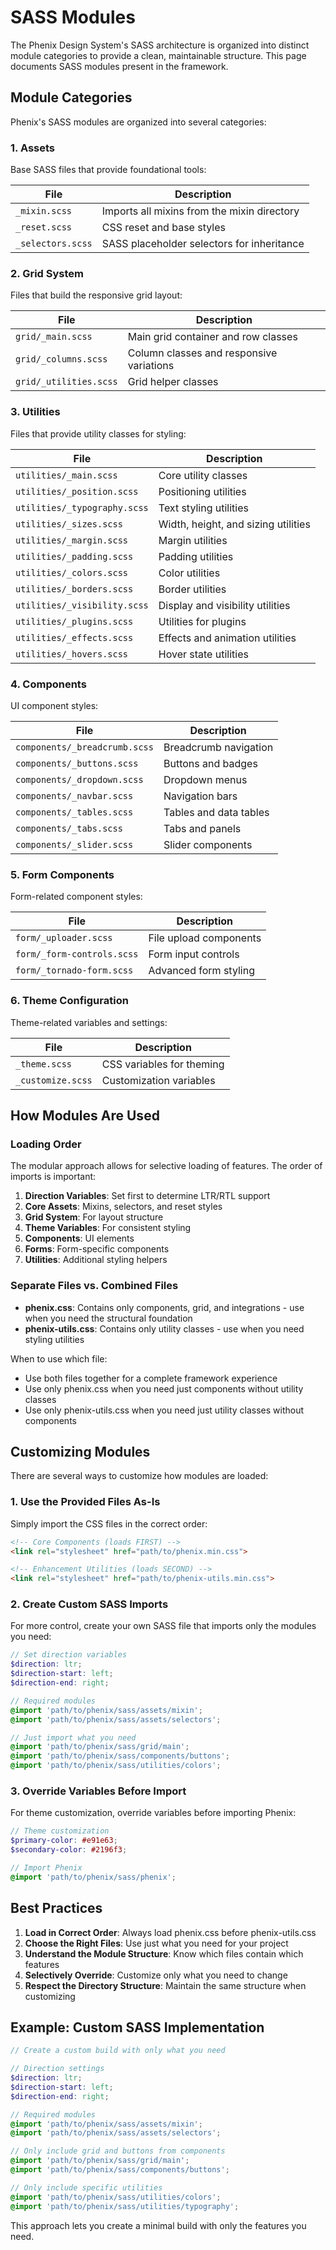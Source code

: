 # SASS Modules

The Phenix Design System's SASS architecture is organized into distinct module categories to provide a clean, maintainable structure. This page documents  SASS modules present in the framework.

## Module Categories

Phenix's SASS modules are organized into several categories:

### 1. Assets

Base SASS files that provide foundational tools:

| File | Description |
|------|-------------|
| `_mixin.scss` | Imports all mixins from the mixin directory |
| `_reset.scss` | CSS reset and base styles |
| `_selectors.scss` | SASS placeholder selectors for inheritance |

### 2. Grid System

Files that build the responsive grid layout:

| File | Description |
|------|-------------|
| `grid/_main.scss` | Main grid container and row classes |
| `grid/_columns.scss` | Column classes and responsive variations |
| `grid/_utilities.scss` | Grid helper classes |

### 3. Utilities

Files that provide utility classes for styling:

| File | Description |
|------|-------------|
| `utilities/_main.scss` | Core utility classes |
| `utilities/_position.scss` | Positioning utilities |
| `utilities/_typography.scss` | Text styling utilities |
| `utilities/_sizes.scss` | Width, height, and sizing utilities |
| `utilities/_margin.scss` | Margin utilities |
| `utilities/_padding.scss` | Padding utilities |
| `utilities/_colors.scss` | Color utilities |
| `utilities/_borders.scss` | Border utilities |
| `utilities/_visibility.scss` | Display and visibility utilities |
| `utilities/_plugins.scss` | Utilities for plugins |
| `utilities/_effects.scss` | Effects and animation utilities |
| `utilities/_hovers.scss` | Hover state utilities |

### 4. Components

UI component styles:

| File | Description |
|------|-------------|
| `components/_breadcrumb.scss` | Breadcrumb navigation |
| `components/_buttons.scss` | Buttons and badges |
| `components/_dropdown.scss` | Dropdown menus |
| `components/_navbar.scss` | Navigation bars |
| `components/_tables.scss` | Tables and data tables |
| `components/_tabs.scss` | Tabs and panels |
| `components/_slider.scss` | Slider components |

### 5. Form Components

Form-related component styles:

| File | Description |
|------|-------------|
| `form/_uploader.scss` | File upload components |
| `form/_form-controls.scss` | Form input controls |
| `form/_tornado-form.scss` | Advanced form styling |

### 6. Theme Configuration

Theme-related variables and settings:

| File | Description |
|------|-------------|
| `_theme.scss` | CSS variables for theming |
| `_customize.scss` | Customization variables |

## How Modules Are Used

### Loading Order

The modular approach allows for selective loading of features. The order of imports is important:

1. **Direction Variables**: Set first to determine LTR/RTL support
2. **Core Assets**: Mixins, selectors, and reset styles
3. **Grid System**: For layout structure
4. **Theme Variables**: For consistent styling
5. **Components**: UI elements
6. **Forms**: Form-specific components
7. **Utilities**: Additional styling helpers

### Separate Files vs. Combined Files

- **phenix.css**: Contains only components, grid, and integrations - use when you need the structural foundation
- **phenix-utils.css**: Contains only utility classes - use when you need styling utilities

When to use which file:

- Use both files together for a complete framework experience
- Use only phenix.css when you need just components without utility classes
- Use only phenix-utils.css when you need just utility classes without components

## Customizing Modules

There are several ways to customize how modules are loaded:

### 1. Use the Provided Files As-Is

Simply import the CSS files in the correct order:

```html
<!-- Core Components (loads FIRST) -->
<link rel="stylesheet" href="path/to/phenix.min.css">

<!-- Enhancement Utilities (loads SECOND) -->
<link rel="stylesheet" href="path/to/phenix-utils.min.css">
```

### 2. Create Custom SASS Imports

For more control, create your own SASS file that imports only the modules you need:

```scss
// Set direction variables
$direction: ltr;
$direction-start: left;
$direction-end: right;

// Required modules
@import 'path/to/phenix/sass/assets/mixin';
@import 'path/to/phenix/sass/assets/selectors';

// Just import what you need
@import 'path/to/phenix/sass/grid/main';
@import 'path/to/phenix/sass/components/buttons';
@import 'path/to/phenix/sass/utilities/colors';
```

### 3. Override Variables Before Import

For theme customization, override variables before importing Phenix:

```scss
// Theme customization
$primary-color: #e91e63;
$secondary-color: #2196f3;

// Import Phenix
@import 'path/to/phenix/sass/phenix';
```

## Best Practices

1. **Load in Correct Order**: Always load phenix.css before phenix-utils.css
2. **Choose the Right Files**: Use just what you need for your project
3. **Understand the Module Structure**: Know which files contain which features
4. **Selectively Override**: Customize only what you need to change
5. **Respect the Directory Structure**: Maintain the same structure when customizing

## Example: Custom SASS Implementation

```scss
// Create a custom build with only what you need

// Direction settings
$direction: ltr;
$direction-start: left;
$direction-end: right;

// Required modules
@import 'path/to/phenix/sass/assets/mixin';
@import 'path/to/phenix/sass/assets/selectors';

// Only include grid and buttons from components
@import 'path/to/phenix/sass/grid/main';
@import 'path/to/phenix/sass/components/buttons';

// Only include specific utilities
@import 'path/to/phenix/sass/utilities/colors';
@import 'path/to/phenix/sass/utilities/typography';
```

This approach lets you create a minimal build with only the features you need.

